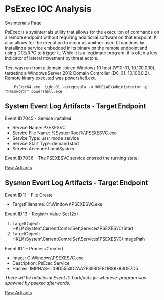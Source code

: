 # PsExec IOC Analysis

[Sysinternals Page](https://docs.microsoft.com/en-us/sysinternals/downloads/psexec)

PsExec is a sysinternals utility that allows for the execution of commands on a remote endpoint without requiring additional software on that endpoint. It also allows for the execution to occur as another user. It functions by installing a service embedded in its binary on the remote endpoint and using DCE/RPC to trigger it. While it is a legitimate program, it is often a key indicator of lateral movement by threat actors.

Test was run from a domain-joined Windows 10 host (W10-01, 10.100.0.10), targeting a Windows Server 2012 Domain Controller (DC-01, 10.100.0.2). Remote binary executed was powershell.exe.

```
	PsExec64.exe  \\dc-01 -accepteula -u HOMELAB\Administrator -p "Password!" powershell.exe
```

## System Event Log Artifacts - Target Endpoint

Event ID 7045 - Service installed

* Service Name: PSEXESVC
* Service File Name:  %SystemRoot%\PSEXESVC.exe
* Service Type:  user mode service
* Service Start Type:  demand start
* Service Account:  LocalSystem

Event ID 7036 - The PSEXESVC service entered the running state.

[Raw Artifacts](psexec_dc01_system.evtx)

## Sysmon Event Log Artifacts - Target Endpoint

Event ID 11 - File Create

* TargetFilename: C:\Windows\PSEXESVC.exe

Event ID 13 - Registry Value Set  (2x)

1. TargetObject: HKLM\System\CurrentControlSet\Services\PSEXESVC\Start
2. TargetObject: HKLM\System\CurrentControlSet\Services\PSEXESVC\ImagePath

Event ID 1 - Process Created

* Image: C:\Windows\PSEXESVC.exe
* Description: PsExec Service
* Hashes: IMPHASH=09D5553D2AA2F39BDE811B88883DE7D5

*There will be additional Event ID 1 artifacts for whatever program was spawned by psexec afterwards.*

[Raw Artifacts](psexec_dc01_sysmon.evtx)
